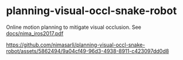 # planning-visual-occl-snake-robot
Online motion planning to mitigate visual occlusion. See [docs/nima_iros2017.pdf](docs/nima_iros2017.pdf)


https://github.com/nimasarli/planning-visual-occl-snake-robot/assets/5862494/9a04cf49-96d3-4938-8911-c423097dd0d8

